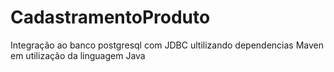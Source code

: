# CadastramentoProduto
Integração ao banco postgresql com JDBC ultilizando dependencias Maven em utilização da linguagem Java
